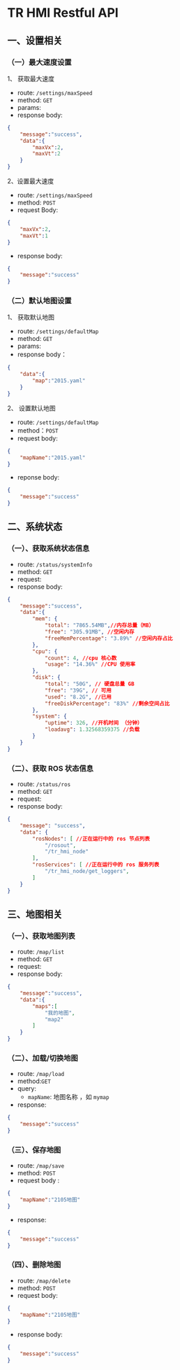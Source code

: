 # TR HMI Restful API

## 一、设置相关

### （一）最大速度设置

1、 获取最大速度

- route: `/settings/maxSpeed`
- method: `GET`
- params:
- response body:

```json
{
    "message":"success",
    "data":{
        "maxVx":2,
        "maxVt":2
    }
}
```

2、设置最大速度

- route:  `/settings/maxSpeed`
- method: `POST`
- request Body:

```json
{
    "maxVx":2,
    "maxVt":1
}

```

- response body:

```json
{
    "message":"success"
}
```

### （二）默认地图设置

1、 获取默认地图

- route: `/settings/defaultMap`
- method: `GET`
- params:
- response body：

```json
{
    "data":{
        "map":"2015.yaml"
    }
}
```

2、 设置默认地图

- route: `/settings/defaultMap`
- method：`POST`
- request body:

```json
{
    "mapName":"2015.yaml"
}
```

- reponse body:

```json
{
    "message":"success"
}
```

## 二、系统状态

### （一）、获取系统状态信息

- route: `/status/systemInfo`
- method: `GET`
- request:
- response body:

```json
{
    "message":"success",
    "data":{
        "mem": {
            "total": "7865.54MB",//内存总量（MB）
            "free": "305.91MB", //空闲内存
            "freeMemPercentage": "3.89%" //空闲内存占比
        },
        "cpu": {
            "count": 4, //cpu 核心数
            "usage": "14.36%" //CPU 使用率
        },
        "disk": {
            "total": "50G", // 硬盘总量 GB
            "free": "39G", // 可用
            "used": "8.2G", //已用
            "freeDiskPercentage": "83%" //剩余空间占比
        },
        "system": {
            "uptime": 326, //开机时间 （分钟）
            "loadavg": 1.32568359375 //负载
        }
    }
}
```

### （二）、获取 ROS 状态信息

- route: `/status/ros`
- method: `GET`
- request:
- response body:

```json
{
    "message": "success",
    "data": {
        "rosNodes": [ //正在运行中的 ros 节点列表
            "/rosout",
            "/tr_hmi_node"
        ],
        "rosServices": [ //正在运行中的 ros 服务列表
            "/tr_hmi_node/get_loggers",
        ]
    }
}
```

## 三、地图相关

### （一）、获取地图列表

- route: `/map/list`
- method: `GET`
- request:
- response body:

```json
{
    "message":"success",
    "data":{
        "maps":[
            "我的地图",
            "map2"
        ]
    }
}
```

### （二）、加载/切换地图

- route: `/map/load`
- method:`GET`
- query:
  - `mapName`: 地图名称 ，如 `mymap`
- response:

```json
{
    "message":"success"
}
```

### （三）、保存地图

- route: `/map/save`
- method: `POST`
- request body :

```json
{
    "mapName":"2105地图"
}
```

- response:

```json
{
    "message":"success"
}
```

### （四）、删除地图

- route: `/map/delete`
- method: `POST`
- request body:

```json
{
    "mapName":"2105地图"
}
```

- response body:

```json
{
    "message":"success"
}
```